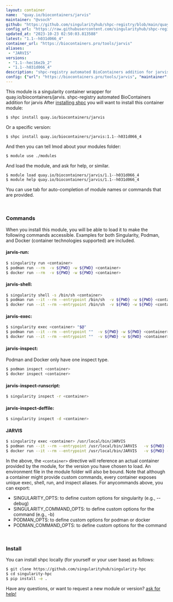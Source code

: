 ```yaml
---
layout: container
name:  "quay.io/biocontainers/jarvis"
maintainer: "@vsoch"
github: "https://github.com/singularityhub/shpc-registry/blob/main/quay.io/biocontainers/jarvis/container.yaml"
config_url: "https://raw.githubusercontent.com/singularityhub/shpc-registry/main/quay.io/biocontainers/jarvis/container.yaml"
updated_at: "2023-10-23 02:50:03.813588"
latest: "1.1--h031d066_4"
container_url: "https://biocontainers.pro/tools/jarvis"
aliases:
 - "JARVIS"
versions:
 - "1.1--hec16e2b_2"
 - "1.1--h031d066_4"
description: "shpc-registry automated BioContainers addition for jarvis"
config: {"url": "https://biocontainers.pro/tools/jarvis", "maintainer": "@vsoch", "description": "shpc-registry automated BioContainers addition for jarvis", "latest": {"1.1--h031d066_4": "sha256:117b2e8a7aef1adbd82e04e038237761c5034f411cc4637c989c2ecc43bf57b9"}, "tags": {"1.1--hec16e2b_2": "sha256:f8f4754f154a2e1e85c90c9ba39c782f1e15256969e2db64694f34e17dad1d3b", "1.1--h031d066_4": "sha256:117b2e8a7aef1adbd82e04e038237761c5034f411cc4637c989c2ecc43bf57b9"}, "docker": "quay.io/biocontainers/jarvis", "aliases": {"JARVIS": "/usr/local/bin/JARVIS"}}
---
```


This module is a singularity container wrapper for quay.io/biocontainers/jarvis.
shpc-registry automated BioContainers addition for jarvis
After [installing shpc](#install) you will want to install this container module:


```bash
$ shpc install quay.io/biocontainers/jarvis
```

Or a specific version:

```bash
$ shpc install quay.io/biocontainers/jarvis:1.1--h031d066_4
```

And then you can tell lmod about your modules folder:

```bash
$ module use ./modules
```

And load the module, and ask for help, or similar.

```bash
$ module load quay.io/biocontainers/jarvis/1.1--h031d066_4
$ module help quay.io/biocontainers/jarvis/1.1--h031d066_4
```

You can use tab for auto-completion of module names or commands that are provided.

<br>

### Commands

When you install this module, you will be able to load it to make the following commands accessible.
Examples for both Singularity, Podman, and Docker (container technologies supported) are included.

#### jarvis-run:

```bash
$ singularity run <container>
$ podman run --rm  -v ${PWD} -w ${PWD} <container>
$ docker run --rm  -v ${PWD} -w ${PWD} <container>
```

#### jarvis-shell:

```bash
$ singularity shell -s /bin/sh <container>
$ podman run --it --rm --entrypoint /bin/sh  -v ${PWD} -w ${PWD} <container>
$ docker run --it --rm --entrypoint /bin/sh  -v ${PWD} -w ${PWD} <container>
```

#### jarvis-exec:

```bash
$ singularity exec <container> "$@"
$ podman run --it --rm --entrypoint ""  -v ${PWD} -w ${PWD} <container> "$@"
$ docker run --it --rm --entrypoint ""  -v ${PWD} -w ${PWD} <container> "$@"
```

#### jarvis-inspect:

Podman and Docker only have one inspect type.

```bash
$ podman inspect <container>
$ docker inspect <container>
```

#### jarvis-inspect-runscript:

```bash
$ singularity inspect -r <container>
```

#### jarvis-inspect-deffile:

```bash
$ singularity inspect -d <container>
```


#### JARVIS

```bash
$ singularity exec <container> /usr/local/bin/JARVIS
$ podman run --it --rm --entrypoint /usr/local/bin/JARVIS   -v ${PWD} -w ${PWD} <container> -c " $@"
$ docker run --it --rm --entrypoint /usr/local/bin/JARVIS   -v ${PWD} -w ${PWD} <container> -c " $@"
```



In the above, the `<container>` directive will reference an actual container provided
by the module, for the version you have chosen to load. An environment file in the
module folder will also be bound. Note that although a container
might provide custom commands, every container exposes unique exec, shell, run, and
inspect aliases. For anycommands above, you can export:

 - SINGULARITY_OPTS: to define custom options for singularity (e.g., --debug)
 - SINGULARITY_COMMAND_OPTS: to define custom options for the command (e.g., -b)
 - PODMAN_OPTS: to define custom options for podman or docker
 - PODMAN_COMMAND_OPTS: to define custom options for the command

<br>

### Install

You can install shpc locally (for yourself or your user base) as follows:

```bash
$ git clone https://github.com/singularityhub/singularity-hpc
$ cd singularity-hpc
$ pip install -e .
```

Have any questions, or want to request a new module or version? [ask for help!](https://github.com/singularityhub/singularity-hpc/issues)